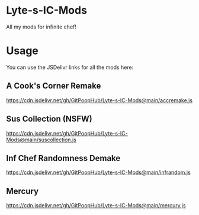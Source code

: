 # Lyte-s-IC-Mods
All my mods for infinite chef!

# Usage
You can use the JSDelivr links for all the mods here:
## A Cook's Corner Remake
https://cdn.jsdelivr.net/gh/GitPoopHub/Lyte-s-IC-Mods@main/accremake.js
## Sus Collection (NSFW)
https://cdn.jsdelivr.net/gh/GitPoopHub/Lyte-s-IC-Mods@main/suscollection.js
## Inf Chef Randomness Demake
https://cdn.jsdelivr.net/gh/GitPoopHub/Lyte-s-IC-Mods@main/infrandom.js
## Mercury
https://cdn.jsdelivr.net/gh/GitPoopHub/Lyte-s-IC-Mods@main/mercury.js
